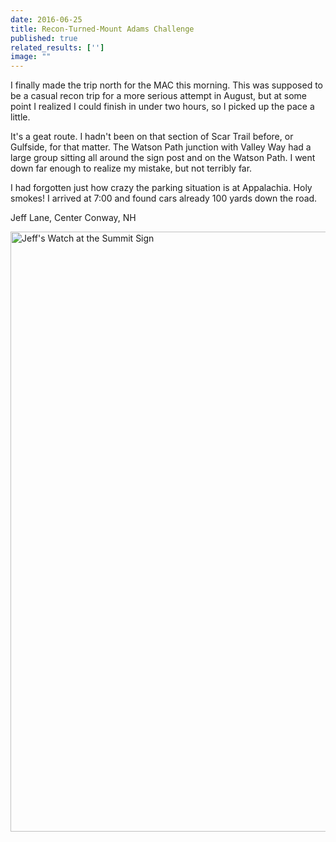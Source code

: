 ```yaml
---
date: 2016-06-25
title: Recon-Turned-Mount Adams Challenge
published: true
related_results: ['']
image: ""
---
```


<p>I finally made the trip north for the MAC this morning. This was supposed to be a casual recon trip for a more serious attempt in August, but at some point I realized I could finish in under two hours, so I picked up the pace a little.</p>
<p>It's a geat route. I hadn't been on that section of Scar Trail before, or Gulfside, for that matter. The Watson Path junction with Valley Way had a large group sitting all around the sign post and on the Watson Path. I went down far enough to realize my mistake, but not terribly far.</p>
<p>I had forgotten just how crazy the parking situation is at Appalachia. Holy smokes! I arrived at 7:00 and found cars already 100 yards down the road.</p>
<p>Jeff Lane, Center Conway, NH</p>
<img src="/images/uploads/lane.jpg" alt="Jeff's Watch at the Summit Sign" width="1280" height="960" class="img-fluid">

